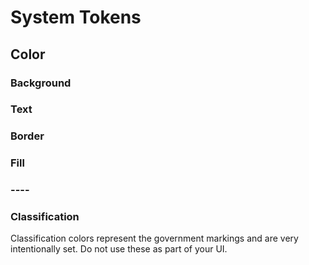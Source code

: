 <script setup>
import SystemColors from '../components/SystemColors.vue'
import ClassificationColors from '../components/ClassificationColors.vue'
</script>
# System Tokens

## Color

### Background
<SystemColors type="background"/>

### Text
<SystemColors type="text"/>

### Border
<SystemColors type="border"/>

### Fill
<SystemColors type="fill"/>

### ----

### Classification

Classification colors represent the government markings and are very intentionally set. Do not use these as part of your UI.

<ClassificationColors/>

